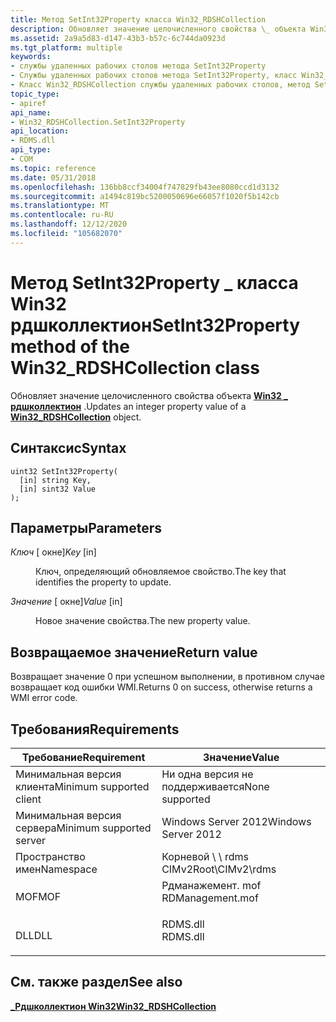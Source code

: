 ```yaml
---
title: Метод SetInt32Property класса Win32_RDSHCollection
description: Обновляет значение целочисленного свойства \_ объекта Win32 рдшколлектион.
ms.assetid: 2a9a5d83-d147-43b3-b57c-6c744da0923d
ms.tgt_platform: multiple
keywords:
- службы удаленных рабочих столов метода SetInt32Property
- Службы удаленных рабочих столов метода SetInt32Property, класс Win32_RDSHCollection
- Класс Win32_RDSHCollection службы удаленных рабочих столов, метод SetInt32Property
topic_type:
- apiref
api_name:
- Win32_RDSHCollection.SetInt32Property
api_location:
- RDMS.dll
api_type:
- COM
ms.topic: reference
ms.date: 05/31/2018
ms.openlocfilehash: 136bb8ccf34004f747829fb43ee8080ccd1d3132
ms.sourcegitcommit: a1494c819bc5200050696e66057f1020f5b142cb
ms.translationtype: MT
ms.contentlocale: ru-RU
ms.lasthandoff: 12/12/2020
ms.locfileid: "105682070"
---
```

# <a name="setint32property-method-of-the-win32_rdshcollection-class"></a><span data-ttu-id="20e71-106">Метод SetInt32Property \_ класса Win32 рдшколлектион</span><span class="sxs-lookup"><span data-stu-id="20e71-106">SetInt32Property method of the Win32\_RDSHCollection class</span></span>

<span data-ttu-id="20e71-107">Обновляет значение целочисленного свойства объекта [**Win32 \_ рдшколлектион**](win32-rdshcollection.md) .</span><span class="sxs-lookup"><span data-stu-id="20e71-107">Updates an integer property value of a [**Win32\_RDSHCollection**](win32-rdshcollection.md) object.</span></span>

## <a name="syntax"></a><span data-ttu-id="20e71-108">Синтаксис</span><span class="sxs-lookup"><span data-stu-id="20e71-108">Syntax</span></span>


```mof
uint32 SetInt32Property(
  [in] string Key,
  [in] sint32 Value
);
```



## <a name="parameters"></a><span data-ttu-id="20e71-109">Параметры</span><span class="sxs-lookup"><span data-stu-id="20e71-109">Parameters</span></span>

<dl> <dt>

<span data-ttu-id="20e71-110">*Ключ* \[ окне\]</span><span class="sxs-lookup"><span data-stu-id="20e71-110">*Key* \[in\]</span></span>
</dt> <dd>

<span data-ttu-id="20e71-111">Ключ, определяющий обновляемое свойство.</span><span class="sxs-lookup"><span data-stu-id="20e71-111">The key that identifies the property to update.</span></span>

</dd> <dt>

<span data-ttu-id="20e71-112">*Значение* \[ окне\]</span><span class="sxs-lookup"><span data-stu-id="20e71-112">*Value* \[in\]</span></span>
</dt> <dd>

<span data-ttu-id="20e71-113">Новое значение свойства.</span><span class="sxs-lookup"><span data-stu-id="20e71-113">The new property value.</span></span>

</dd> </dl>

## <a name="return-value"></a><span data-ttu-id="20e71-114">Возвращаемое значение</span><span class="sxs-lookup"><span data-stu-id="20e71-114">Return value</span></span>

<span data-ttu-id="20e71-115">Возвращает значение 0 при успешном выполнении, в противном случае возвращает код ошибки WMI.</span><span class="sxs-lookup"><span data-stu-id="20e71-115">Returns 0 on success, otherwise returns a WMI error code.</span></span>

## <a name="requirements"></a><span data-ttu-id="20e71-116">Требования</span><span class="sxs-lookup"><span data-stu-id="20e71-116">Requirements</span></span>



| <span data-ttu-id="20e71-117">Требование</span><span class="sxs-lookup"><span data-stu-id="20e71-117">Requirement</span></span> | <span data-ttu-id="20e71-118">Значение</span><span class="sxs-lookup"><span data-stu-id="20e71-118">Value</span></span> |
|-------------------------------------|---------------------------------------------------------------------------------------------|
| <span data-ttu-id="20e71-119">Минимальная версия клиента</span><span class="sxs-lookup"><span data-stu-id="20e71-119">Minimum supported client</span></span><br/> | <span data-ttu-id="20e71-120">Ни одна версия не поддерживается</span><span class="sxs-lookup"><span data-stu-id="20e71-120">None supported</span></span><br/>                                                                   |
| <span data-ttu-id="20e71-121">Минимальная версия сервера</span><span class="sxs-lookup"><span data-stu-id="20e71-121">Minimum supported server</span></span><br/> | <span data-ttu-id="20e71-122">Windows Server 2012</span><span class="sxs-lookup"><span data-stu-id="20e71-122">Windows Server 2012</span></span><br/>                                                              |
| <span data-ttu-id="20e71-123">Пространство имен</span><span class="sxs-lookup"><span data-stu-id="20e71-123">Namespace</span></span><br/>                | <span data-ttu-id="20e71-124">Корневой \\ \\ rdms CIMv2</span><span class="sxs-lookup"><span data-stu-id="20e71-124">Root\\CIMv2\\rdms</span></span><br/>                                                                |
| <span data-ttu-id="20e71-125">MOF</span><span class="sxs-lookup"><span data-stu-id="20e71-125">MOF</span></span><br/>                      | <dl> <span data-ttu-id="20e71-126"><dt>Рдманажемент. mof</dt></span><span class="sxs-lookup"><span data-stu-id="20e71-126"><dt>RDManagement.mof</dt></span></span> </dl> |
| <span data-ttu-id="20e71-127">DLL</span><span class="sxs-lookup"><span data-stu-id="20e71-127">DLL</span></span><br/>                      | <dl> <span data-ttu-id="20e71-128"><dt>RDMS.dll</dt></span><span class="sxs-lookup"><span data-stu-id="20e71-128"><dt>RDMS.dll</dt></span></span> </dl>         |



## <a name="see-also"></a><span data-ttu-id="20e71-129">См. также раздел</span><span class="sxs-lookup"><span data-stu-id="20e71-129">See also</span></span>

<dl> <dt>

[<span data-ttu-id="20e71-130">**\_Рдшколлектион Win32**</span><span class="sxs-lookup"><span data-stu-id="20e71-130">**Win32\_RDSHCollection**</span></span>](win32-rdshcollection.md)
</dt> </dl>

 

 





